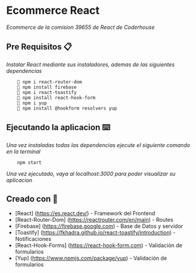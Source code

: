 # Ecommerce React 

_Ecommerce de la comision 39655 de React de Coderhouse_
 
## Pre Requisitos 📋

_Instalar React mediante sus instaladores, ademas de las siguientes dependencias_

```
    📍 npm i react-router-dom
    📍 npm install firebase
    📍 npm i react-toastify
    📍 npm install react-hook-form
    📍 npm i yup
    📍 npm install @hookform resolvers yup
```

## Ejecutando la aplicacion ⌨️

_Una vez instaladas todas las dependencias ejecute el siguiente comando en la terminal_

```
    npm start
```

_Una vez ejecutado, vaya al localhost:3000 para poder visualizar su aplicacion_

## Creado con 🧰

* [React] (https://es.react.dev/) - Framework del Frontend
* [React-Router-Dom] (https://reactrouter.com/en/main) - Routes
* [Firebase] (https://firebase.google.com) - Base de Datos y servidor 
* [Toastify] (https://fkhadra.github.io/react-toastify/introduction) - Notificaciones
* [React-Hook-Forms] (https://react-hook-form.com) - Validación de formularios
* [Yup] (https://www.npmjs.com/package/yup) - Validación de formularios